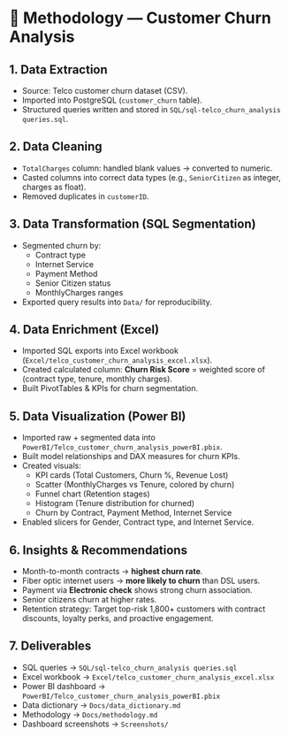 # 📑 Methodology — Customer Churn Analysis

## 1. Data Extraction
- Source: Telco customer churn dataset (CSV).  
- Imported into PostgreSQL (`customer_churn` table).  
- Structured queries written and stored in `SQL/sql-telco_churn_analysis queries.sql`.

## 2. Data Cleaning
- `TotalCharges` column: handled blank values → converted to numeric.  
- Casted columns into correct data types (e.g., `SeniorCitizen` as integer, charges as float).  
- Removed duplicates in `customerID`.  

## 3. Data Transformation (SQL Segmentation)
- Segmented churn by:
  - Contract type  
  - Internet Service  
  - Payment Method  
  - Senior Citizen status  
  - MonthlyCharges ranges  
- Exported query results into `Data/` for reproducibility.  

## 4. Data Enrichment (Excel)
- Imported SQL exports into Excel workbook (`Excel/telco_customer_churn_analysis_excel.xlsx`).  
- Created calculated column: **Churn Risk Score** = weighted score of (contract type, tenure, monthly charges).  
- Built PivotTables & KPIs for churn segmentation.  

## 5. Data Visualization (Power BI)
- Imported raw + segmented data into `PowerBI/Telco_customer_churn_analysis_powerBI.pbix`.  
- Built model relationships and DAX measures for churn KPIs.  
- Created visuals:
  - KPI cards (Total Customers, Churn %, Revenue Lost)  
  - Scatter (MonthlyCharges vs Tenure, colored by churn)  
  - Funnel chart (Retention stages)  
  - Histogram (Tenure distribution for churned)  
  - Churn by Contract, Payment Method, Internet Service  
- Enabled slicers for Gender, Contract type, and Internet Service.

## 6. Insights & Recommendations
- Month-to-month contracts → **highest churn rate**.  
- Fiber optic internet users → **more likely to churn** than DSL users.  
- Payment via **Electronic check** shows strong churn association.  
- Senior citizens churn at higher rates.  
- Retention strategy: Target top-risk 1,800+ customers with contract discounts, loyalty perks, and proactive engagement.

## 7. Deliverables
- SQL queries → `SQL/sql-telco_churn_analysis queries.sql`  
- Excel workbook → `Excel/telco_customer_churn_analysis_excel.xlsx`  
- Power BI dashboard → `PowerBI/Telco_customer_churn_analysis_powerBI.pbix`  
- Data dictionary → `Docs/data_dictionary.md`  
- Methodology → `Docs/methodology.md`  
- Dashboard screenshots → `Screenshots/`
